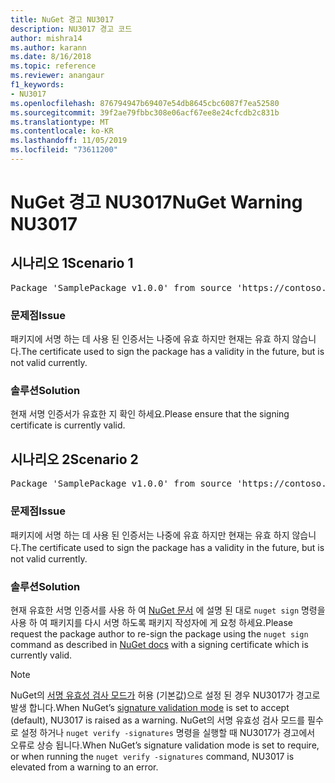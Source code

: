 ```yaml
---
title: NuGet 경고 NU3017
description: NU3017 경고 코드
author: mishra14
ms.author: karann
ms.date: 8/16/2018
ms.topic: reference
ms.reviewer: anangaur
f1_keywords:
- NU3017
ms.openlocfilehash: 876794947b69407e54db8645cbc6087f7ea52580
ms.sourcegitcommit: 39f2ae79fbbc308e06acf67ee8e24cfcdb2c831b
ms.translationtype: MT
ms.contentlocale: ko-KR
ms.lasthandoff: 11/05/2019
ms.locfileid: "73611200"
---
```

# <a name="nuget-warning-nu3017"></a><span data-ttu-id="1754c-103">NuGet 경고 NU3017</span><span class="sxs-lookup"><span data-stu-id="1754c-103">NuGet Warning NU3017</span></span>

## <a name="scenario-1"></a><span data-ttu-id="1754c-104">시나리오 1</span><span class="sxs-lookup"><span data-stu-id="1754c-104">Scenario 1</span></span>

<pre>Package 'SamplePackage v1.0.0' from source 'https://contoso.com/index.json': The signing certificate is not yet valid.</pre>

### <a name="issue"></a><span data-ttu-id="1754c-105">문제점</span><span class="sxs-lookup"><span data-stu-id="1754c-105">Issue</span></span>

<span data-ttu-id="1754c-106">패키지에 서명 하는 데 사용 된 인증서는 나중에 유효 하지만 현재는 유효 하지 않습니다.</span><span class="sxs-lookup"><span data-stu-id="1754c-106">The certificate used to sign the package has a validity in the future, but is not valid currently.</span></span>


### <a name="solution"></a><span data-ttu-id="1754c-107">솔루션</span><span class="sxs-lookup"><span data-stu-id="1754c-107">Solution</span></span>

<span data-ttu-id="1754c-108">현재 서명 인증서가 유효한 지 확인 하세요.</span><span class="sxs-lookup"><span data-stu-id="1754c-108">Please ensure that the signing certificate is currently valid.</span></span>



## <a name="scenario-2"></a><span data-ttu-id="1754c-109">시나리오 2</span><span class="sxs-lookup"><span data-stu-id="1754c-109">Scenario 2</span></span>

<pre>Package 'SamplePackage v1.0.0' from source 'https://contoso.com/index.json': The primary signature's certificate is not yet valid.</pre>

### <a name="issue"></a><span data-ttu-id="1754c-110">문제점</span><span class="sxs-lookup"><span data-stu-id="1754c-110">Issue</span></span>

<span data-ttu-id="1754c-111">패키지에 서명 하는 데 사용 된 인증서는 나중에 유효 하지만 현재는 유효 하지 않습니다.</span><span class="sxs-lookup"><span data-stu-id="1754c-111">The certificate used to sign the package has a validity in the future, but is not valid currently.</span></span>


### <a name="solution"></a><span data-ttu-id="1754c-112">솔루션</span><span class="sxs-lookup"><span data-stu-id="1754c-112">Solution</span></span>

<span data-ttu-id="1754c-113">현재 유효한 서명 인증서를 사용 하 여 [NuGet 문서](https://docs.microsoft.com/nuget/create-packages/sign-a-package) 에 설명 된 대로 `nuget sign` 명령을 사용 하 여 패키지를 다시 서명 하도록 패키지 작성자에 게 요청 하세요.</span><span class="sxs-lookup"><span data-stu-id="1754c-113">Please request the package author to re-sign the package using the `nuget sign` command as described in [NuGet docs](https://docs.microsoft.com/nuget/create-packages/sign-a-package) with a signing certificate which is currently valid.</span></span>


> [!Note]
> <span data-ttu-id="1754c-114">NuGet의 [서명 유효성 검사 모드가](https://docs.microsoft.com/nuget/consume-packages/installing-signed-packages#configure-package-signature-requirements) 허용 (기본값)으로 설정 된 경우 NU3017가 경고로 발생 합니다.</span><span class="sxs-lookup"><span data-stu-id="1754c-114">When NuGet’s [signature validation mode](https://docs.microsoft.com/nuget/consume-packages/installing-signed-packages#configure-package-signature-requirements) is set to accept (default), NU3017 is raised as a warning.</span></span> <span data-ttu-id="1754c-115">NuGet의 서명 유효성 검사 모드를 필수로 설정 하거나 `nuget verify -signatures` 명령을 실행할 때 NU3017가 경고에서 오류로 상승 됩니다.</span><span class="sxs-lookup"><span data-stu-id="1754c-115">When NuGet’s signature validation mode is set to require, or when running the `nuget verify -signatures` command, NU3017 is elevated from a warning to an error.</span></span> 